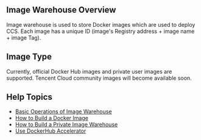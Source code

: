 ## Image Warehouse Overview
Image warehouse is used to store Docker images which are used to deploy CCS. Each image has a unique ID (image's Registry address + image name + image Tag).

## Image Type
Currently, official Docker Hub images and private user images are supported. Tencent Cloud community images will become available soon.

## Help Topics
- [Basic Operations of Image Warehouse](https://www.qcloud.com/document/product/457/9117)
- [How to Build a Docker Image](https://www.qcloud.com/document/product/457/9115)
- [How to Build a Private Image Warehouse](https://www.qcloud.com/document/product/457/9114)
- [Use DockerHub Accelerator](https://www.qcloud.com/document/product/457/9113)


